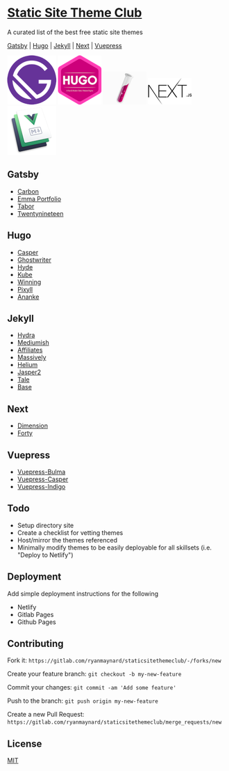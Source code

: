 # [Static Site Theme Club][sstc]

A curated list of the best free static site themes

[Gatsby](#gatsby) | [Hugo](#hugo) | [Jekyll](#jekyll) | [Next](#next) | [Vuepress](#vuepress)

![Gatsby Logo](img/gatsby.png) ![Hugo Logo](img/hugo.png) ![Jekyll Logo](img/jekyll.png) ![Next Logo](img/next.png) ![Vuepress Logo](img/vuepress.png) 

## Gatsby

* [Carbon][carbon]
* [Emma Portfolio][emma]
* [Tabor][tabor]
* [Twentynineteen][twentynineteen]

## Hugo
* [Casper][casper]
* [Ghostwriter][ghostwriter]
* [Hyde][hyde]
* [Kube][kube]
* [Winning][winning]
* [Pixyll][pixyll]
* [Ananke][ananke]


## Jekyll

* [Hydra][hydra]
* [Mediumish][mediumish]
* [Affiliates][affiliates]
* [Massively][massively]
* [Helium][helium]
* [Jasper2][jasper2]
* [Tale][tale]
* [Base][base]


## Next

* [Dimension][dimension]
* [Forty][forty]

## Vuepress

* [Vuepress-Bulma][vbulma]
* [Vuepress-Casper][vcasper]
* [Vuepress-Indigo][vindigo]


## Todo

* Setup directory site
* Create a checklist for vetting themes
* Host/mirror the themes referenced
* Minimally modify themes to be easily deployable for all skillsets (i.e. "Deploy to Netlify")

## Deployment

Add simple deployment instructions for the following

* Netlify 
* Gitlab Pages
* Github Pages

## Contributing

Fork it:
`https://gitlab.com/ryanmaynard/staticsitethemeclub/-/forks/new`

Create your feature branch:
`git checkout -b my-new-feature`

Commit your changes:
`git commit -am 'Add some feature'`

Push to the branch:
`git push origin my-new-feature`

Create a new Pull Request:
`https://gitlab.com/ryanmaynard/staticsitethemeclub/merge_requests/new`


## License

[MIT][mit]


[sstc]: https://staticsitetheme.club
[carbon]: https://github.com/carbon-design-system/gatsby-theme-carbon
[emma]: https://github.com/LekoArts/gatsby-starter-portfolio-emma
[tabor]: https://github.com/zgordon/tabor-gatsby-theme
[twentynineteen]: https://github.com/zgordon/twentynineteen-gatsby-theme
[casper]: https://github.com/vjeantet/hugo-theme-casper
[ghostwriter]: https://github.com/jbub/ghostwriter
[hyde]: https://github.com/htr3n/hyde-hyde
[kube]: https://github.com/jeblister/kube
[winning]: https://github.com/cssandstuff/hugo-theme-winning
[pixyll]: https://github.com/azmelanar/hugo-theme-pixyll
[ananke]: https://github.com/budparr/gohugo-theme-ananke
[hydra]: https://github.com/CloudCannon/hydra-jekyll-template
[mediumish]: https://github.com/wowthemesnet/mediumish-theme-jekyll/
[affiliates]: https://github.com/wowthemesnet/affiliates-jekyll-theme
[massively]: https://github.com/iwiedenm/jekyll-theme-massively-src
[helium]: https://github.com/heliumjk/heliumjk.github.io
[jasper2]: https://github.com/jekyller/jasper2
[tale]: https://github.com/chesterhow/tale
[base]: https://github.com/CloudCannon/base-jekyll-template
[dimension]: https://github.com/codebushi/nextjs-starter-dimension
[forty]: https://github.com/codebushi/nextjs-starter-forty
[vbulma]: https://github.com/nakorndev/vuepress-theme-bulma
[vcasper]: https://github.com/alexander-heimbuch/vuepress-theme-casper
[vindigo]: https://github.com/yscoder/vuepress-theme-indigo
[mit]: https://tldrlegal.com/license/mit-license